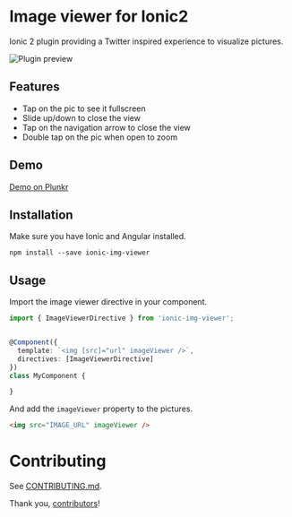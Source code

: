 # Image viewer for Ionic2

Ionic 2 plugin providing a Twitter inspired experience to visualize pictures.

![Plugin preview](https://raw.githubusercontent.com/riron/ionic-img-viewer/master/demo/img-viewer2.gif)

## Features

- Tap on the pic to see it fullscreen
- Slide up/down to close the view
- Tap on the navigation arrow to close the view
- Double tap on the pic when open to zoom

## Demo

[Demo on Plunkr](http://plnkr.co/edit/8f5MubWSohI3Q9DfKX9S?p=preview)

## Installation

Make sure you have Ionic and Angular installed.

```
npm install --save ionic-img-viewer
```

## Usage

Import the image viewer directive in your component.

```typescript
import { ImageViewerDirective } from 'ionic-img-viewer';


@Component({
  template: `<img [src]="url" imageViewer />`,
  directives: [ImageViewerDirective]
})
class MyComponent {

}
```

And add the `imageViewer` property to the pictures.

```html
<img src="IMAGE_URL" imageViewer />
```

# Contributing

See [CONTRIBUTING.md](CONTRIBUTING.md).

Thank you, [contributors]!

[contributors]: https://github.com/Riron/ionic-img-viewer/graphs/contributors
